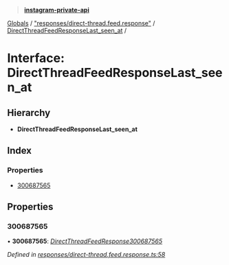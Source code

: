 > **[instagram-private-api](../README.md)**

[Globals](../README.md) / ["responses/direct-thread.feed.response"](../modules/_responses_direct_thread_feed_response_.md) / [DirectThreadFeedResponseLast_seen_at](_responses_direct_thread_feed_response_.directthreadfeedresponselast_seen_at.md) /

# Interface: DirectThreadFeedResponseLast_seen_at

## Hierarchy

* **DirectThreadFeedResponseLast_seen_at**

## Index

### Properties

* [300687565](_responses_direct_thread_feed_response_.directthreadfeedresponselast_seen_at.md#300687565)

## Properties

###  300687565

• **300687565**: *[DirectThreadFeedResponse300687565](_responses_direct_thread_feed_response_.directthreadfeedresponse300687565.md)*

*Defined in [responses/direct-thread.feed.response.ts:58](https://github.com/dilame/instagram-private-api/blob/3e16058/src/responses/direct-thread.feed.response.ts#L58)*